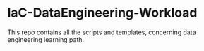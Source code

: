 # IaC-DataEngineering-Workload
This repo contains all the scripts and templates, concerning data engineering learning path.
